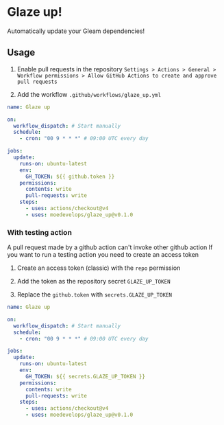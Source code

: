 # Glaze up!

Automatically update your Gleam dependencies!

## Usage

1. Enable pull requests in the repository
  `Settings > Actions > General > Workflow permissions > Allow GitHub Actions to create and approve pull requests`

2. Add the workflow `.github/workflows/glaze_up.yml`

  ```yml
  name: Glaze up

  on:
    workflow_dispatch: # Start manually
    schedule:
      - cron: "00 9 * * *" # 09:00 UTC every day

  jobs:
    update:
      runs-on: ubuntu-latest
      env:
        GH_TOKEN: ${{ github.token }}
      permissions:
        contents: write
        pull-requests: write
      steps:
        - uses: actions/checkout@v4
        - uses: moedevelops/glaze_up@v0.1.0
  ```

### With testing action

A pull request made by a github action can't invoke other github action
If you want to run a testing action you need to create an access token

1. Create an access token (classic) with the `repo` permission

2. Add the token as the repository secret `GLAZE_UP_TOKEN`

3. Replace the `github.token` with `secrets.GLAZE_UP_TOKEN`

  ```yml
  name: Glaze up

  on:
    workflow_dispatch: # Start manually
    schedule:
      - cron: "00 9 * * *" # 09:00 UTC every day

  jobs:
    update:
      runs-on: ubuntu-latest
      env:
        GH_TOKEN: ${{ secrets.GLAZE_UP_TOKEN }}
      permissions:
        contents: write
        pull-requests: write
      steps:
        - uses: actions/checkout@v4
        - uses: moedevelops/glaze_up@v0.1.0
  ```
